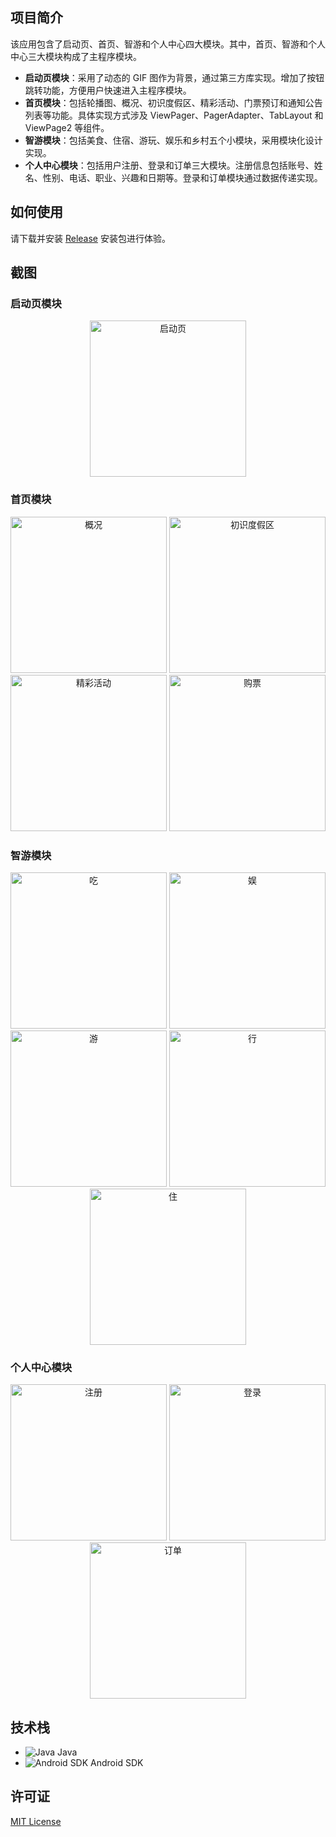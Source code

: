 ## 项目简介

该应用包含了启动页、首页、智游和个人中心四大模块。其中，首页、智游和个人中心三大模块构成了主程序模块。

- **启动页模块**：采用了动态的 GIF 图作为背景，通过第三方库实现。增加了按钮跳转功能，方便用户快速进入主程序模块。
- **首页模块**：包括轮播图、概况、初识度假区、精彩活动、门票预订和通知公告列表等功能。具体实现方式涉及 ViewPager、PagerAdapter、TabLayout 和 ViewPage2 等组件。
- **智游模块**：包括美食、住宿、游玩、娱乐和乡村五个小模块，采用模块化设计实现。
- **个人中心模块**：包括用户注册、登录和订单三大模块。注册信息包括账号、姓名、性别、电话、职业、兴趣和日期等。登录和订单模块通过数据传递实现。

## 如何使用

请下载并安装 [Release](https://github.com/H-Bole/andriod-studio_work/releases/tag/1.0.0) 安装包进行体验。

## 截图

### 启动页模块
<div align="center">
  <img src="https://github.com/H-Bole/Picture-home/blob/main/Andriod/start.gif" alt="启动页" width="250px">
</div>

### 首页模块

<div align="center">
  <img src="https://github.com/H-Bole/Picture-home/blob/main/Andriod/summary.gif" alt="概况" width="250px">
  <img src="https://github.com/H-Bole/Picture-home/blob/main/Andriod/first.gif" alt="初识度假区" width="250px">
  <img src="https://github.com/H-Bole/Picture-home/blob/main/Andriod/activity.gif" alt="精彩活动" width="250px">
  <img src="https://github.com/H-Bole/Picture-home/blob/main/Andriod/buy.gif" alt="购票" width="250px">
</div>

### 智游模块

<div align="center">
  <img src="https://github.com/H-Bole/Picture-home/blob/main/Andriod/eat.gif" alt="吃" width="250px">
  <img src="https://github.com/H-Bole/Picture-home/blob/main/Andriod/fun.gif" alt="娱" width="250px">
  <img src="https://github.com/H-Bole/Picture-home/blob/main/Andriod/swim.gif" alt="游" width="250px">
  <img src="https://github.com/H-Bole/Picture-home/blob/main/Andriod/go.gif" alt="行" width="250px">
  <img src="https://github.com/H-Bole/Picture-home/blob/main/Andriod/live.gif" alt="住" width="250px">
</div>

### 个人中心模块

<div align="center">
  <img src="https://github.com/H-Bole/Picture-home/blob/main/Andriod/reset.gif" alt="注册" width="250px">
  <img src="https://github.com/H-Bole/Picture-home/blob/main/Andriod/login.gif" alt="登录" width="250px">
  <img src="https://github.com/H-Bole/Picture-home/blob/main/Andriod/my.gif" alt="订单" width="250px">
</div>

## 技术栈

- ![Java](https://img.shields.io/badge/Java-007396?style=for-the-badge&logo=java&logoColor=white) Java
- ![Android SDK](https://img.shields.io/badge/Android%20SDK-3DDC84?style=for-the-badge&logo=android&logoColor=white) Android SDK

## 许可证

[MIT License](LICENSE)
